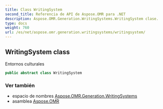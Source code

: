 ```yaml
---
title: Class WritingSystem
second_title: Referencia de API de Aspose.OMR para .NET
description: Aspose.OMR.Generation.WritingSystems.WritingSystem clase. Entornos culturales
type: docs
weight: 760
url: /es/net/aspose.omr.generation.writingsystems/writingsystem/
---
```

## WritingSystem class

Entornos culturales

```csharp
public abstract class WritingSystem
```

### Ver también

* espacio de nombres [Aspose.OMR.Generation.WritingSystems](../../aspose.omr.generation.writingsystems/)
* asamblea [Aspose.OMR](../../)


